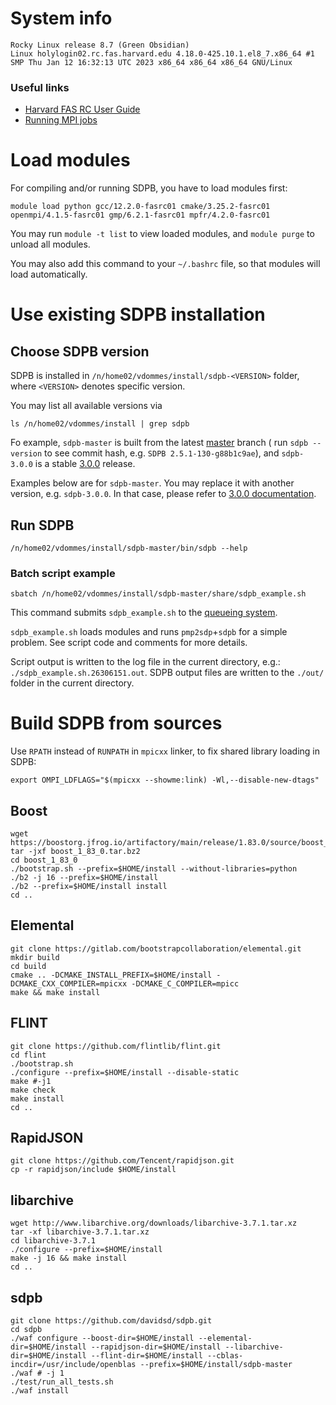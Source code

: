 # System info

    Rocky Linux release 8.7 (Green Obsidian)
    Linux holylogin02.rc.fas.harvard.edu 4.18.0-425.10.1.el8_7.x86_64 #1 SMP Thu Jan 12 16:32:13 UTC 2023 x86_64 x86_64 x86_64 GNU/Linux

### Useful links

- [Harvard FAS RC User Guide](https://docs.rc.fas.harvard.edu/)
- [Running MPI jobs](https://docs.rc.fas.harvard.edu/kb/running-jobs/)

# Load modules

For compiling and/or running SDPB, you have to load modules first:

    module load python gcc/12.2.0-fasrc01 cmake/3.25.2-fasrc01 openmpi/4.1.5-fasrc01 gmp/6.2.1-fasrc01 mpfr/4.2.0-fasrc01

You may run `module -t list` to view loaded modules,
and `module purge` to unload all modules.

You may also add this command to your `~/.bashrc` file, so that modules will load automatically.

# Use existing SDPB installation

## Choose SDPB version

SDPB is installed in `/n/home02/vdommes/install/sdpb-<VERSION>` folder,
where `<VERSION>` denotes specific version.

You may list all available versions via

    ls /n/home02/vdommes/install | grep sdpb

Fo example, `sdpb-master` is built from the latest [master](https://github.com/davidsd/sdpb/tree/master) branch (
run `sdpb --version` to see commit hash, e.g. `SDPB 2.5.1-130-g88b1c9ae`),
and `sdpb-3.0.0` is a stable [3.0.0](https://github.com/davidsd/sdpb/releases/tag/3.0.0) release.

Examples below are for `sdpb-master`.
You may replace it with another version, e.g. `sdpb-3.0.0`.
In that case, please refer
to [3.0.0 documentation](https://github.com/davidsd/sdpb/blob/3.0.0/docs/site_installs/Harvard.md).

## Run SDPB

    /n/home02/vdommes/install/sdpb-master/bin/sdpb --help

### Batch script example

    sbatch /n/home02/vdommes/install/sdpb-master/share/sdpb_example.sh

This command submits `sdpb_example.sh` to
the [queueing system](https://docs.rc.fas.harvard.edu/kb/running-jobs/).

`sdpb_example.sh` loads modules and runs `pmp2sdp`+`sdpb` for a simple problem.
See script code and comments for more details.

Script output is written to the log file in the current directory, e.g.:
`./sdpb_example.sh.26306151.out`.
SDPB output files are written to the `./out/` folder in the current directory.

# Build SDPB from sources

Use `RPATH` instead of `RUNPATH` in `mpicxx` linker, to fix shared library loading in SDPB:

    export OMPI_LDFLAGS="$(mpicxx --showme:link) -Wl,--disable-new-dtags"

## Boost

    wget https://boostorg.jfrog.io/artifactory/main/release/1.83.0/source/boost_1_83_0.tar.bz2
    tar -jxf boost_1_83_0.tar.bz2
    cd boost_1_83_0
    ./bootstrap.sh --prefix=$HOME/install --without-libraries=python
    ./b2 -j 16 --prefix=$HOME/install
    ./b2 --prefix=$HOME/install install
    cd ..

## Elemental

    git clone https://gitlab.com/bootstrapcollaboration/elemental.git
    mkdir build
    cd build
    cmake .. -DCMAKE_INSTALL_PREFIX=$HOME/install -DCMAKE_CXX_COMPILER=mpicxx -DCMAKE_C_COMPILER=mpicc
    make && make install

## FLINT

    git clone https://github.com/flintlib/flint.git
    cd flint
    ./bootstrap.sh
    ./configure --prefix=$HOME/install --disable-static
    make #-j1
    make check
    make install 
    cd ..

## RapidJSON

    git clone https://github.com/Tencent/rapidjson.git
    cp -r rapidjson/include $HOME/install

## libarchive

    wget http://www.libarchive.org/downloads/libarchive-3.7.1.tar.xz
    tar -xf libarchive-3.7.1.tar.xz
    cd libarchive-3.7.1
    ./configure --prefix=$HOME/install
    make -j 16 && make install
    cd ..

## sdpb

    git clone https://github.com/davidsd/sdpb.git
    cd sdpb
    ./waf configure --boost-dir=$HOME/install --elemental-dir=$HOME/install --rapidjson-dir=$HOME/install --libarchive-dir=$HOME/install --flint-dir=$HOME/install --cblas-incdir=/usr/include/openblas --prefix=$HOME/install/sdpb-master
    ./waf # -j 1
    ./test/run_all_tests.sh
    ./waf install
